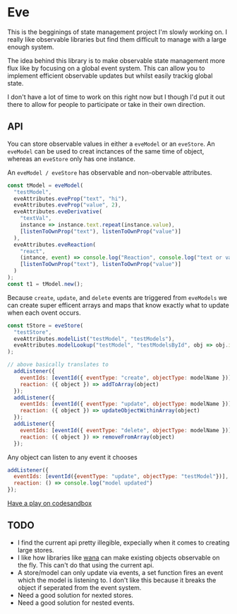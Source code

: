 # Eve

This is the begginings of state management project I'm slowly working on. I really like observable libraries but find them difficult to manage with a large enough system.

The idea behind this library is to make observable state management more flux like by focusing on a global event system. This can allow you to implement efficient observable updates but whilst easily trackig global state.

I don't have a lot of time to work on this right now but I though I'd put it out there to allow for people to participate or take in their own direction.

## API 

You can store observable values in either a `eveModel` or an `eveStore`. An `eveModel` can be used to creat inctances of the same time of object, whereas an `eveStore` only has one instance.

An `eveModel / eveStore` has observable and non-obervable attributes.

```js
const tModel = eveModel(
  "testModel",
  eveAttributes.eveProp("text", "hi"),
  eveAttributes.eveProp("value", 2),
  eveAttributes.eveDerivative(
    "textVal",
    instance => instance.text.repeat(instance.value),
    [listenToOwnProp("text"), listenToOwnProp("value")]
  ),
  eveAttributes.eveReaction(
    "react",
    (intance, event) => console.log("Reaction", console.log("text or value changed")),
    [listenToOwnProp("text"), listenToOwnProp("value")]
  )
);
const t1 = tModel.new();
```

Because `create`, `update`, and `delete` events are triggered from `eveModels` we can create super efficent arrays and maps that know exactly what to update when each ovent occurs.

```js 
const tStore = eveStore(
  "testStore",
  eveAttributes.modelList("testModel", "testModels"),
  eveAttributes.modelLookup("testModel", "testModelsById", obj => obj.id)
);

// above basically translates to
  addListener({
    eventIds: [eventId({ eventType: "create", objectType: modelName })],
    reaction: ({ object }) => addToArray(object)
  });
  addListener({
    eventIds: [eventId({ eventType: "update", objectType: modelName })],
    reaction: ({ object }) => updateObjectWithinArray(object)
  });
  addListener({
    eventIds: [eventId({ eventType: "delete", objectType: modelName })],
    reaction: ({ object }) => removeFromArray(object)
  });
```

Any object can listen to any event it chooses

```js
addListener({ 
  eventIds: [eventId({eventType: "update", objectType: "testModel"})], 
  reaction: () => console.log("model updated")
});
```

[Have a play on codesandbox](https://codesandbox.io/s/eve-test-04e75?file=/src/App.js)

## TODO

- I find the current api pretty illegible, expecially when it comes to creating large stores.
- I like how libraries like [wana](https://github.com/alloc/wana) can make existing objects observable on the fly. This can't do that using the current api.
- A store/model can only update via events, a set function fires an event which the model is listening to. I don't like this because it breaks the object if seperated from the event system.
- Need a good solution for nexted stores.
- Need a good solution for nested events.